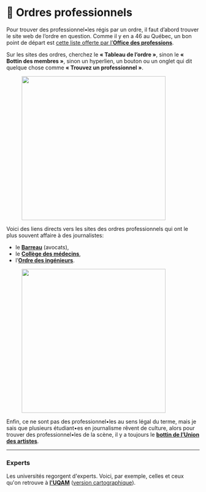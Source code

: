 # 💊 Ordres professionnels

Pour trouver des professionnel•les régis par un ordre, il faut d’abord trouver le site web de l’ordre en question. Comme il y en a 46 au Québec, un bon point de départ est [cette liste offerte par l’**Office des professions**](https://www.opq.gouv.qc.ca/ordres-professionnels/repertoires-des-membres/).

Sur les sites des ordres, cherchez le **« Tableau de l’ordre »**, sinon le **« Bottin des membres »**, sinon un hyperlien, un bouton ou un onglet qui dit quelque chose comme **« Trouvez un professionnel »**.

<figure><img src="https://www.barreau.qc.ca/dist/assets/logos/logo-black.svg" alt="" width="375"><figcaption></figcaption></figure>

Voici des liens directs vers les sites des ordres professionnels qui ont le plus souvent affaire à des journalistes:

* le [**Barreau**](https://www.barreau.qc.ca/fr/bottin-des-avocats) (avocats),
* le [**Collège des médecins**](http://cmq.org/bottin/index.aspx),
* l’[**Ordre des ingénieurs**](https://membres.oiq.qc.ca/OIQ/Public/Fr/Bottin/Recherche.aspx).

<figure><img src="https://bottin.uda.ca/assets/logo-uda-black.svg" alt="" width="375"><figcaption></figcaption></figure>

Enfin, ce ne sont pas des professionnel•les au sens légal du terme, mais je sais que plusieurs étudiant•es en journalisme rêvent de culture, alors pour trouver des professionnel•les de la scène, il y a toujours le [**bottin de l’Union des artistes**](https://bottin.uda.ca/).

***

### Experts

Les universités regorgent d'experts. Voici, par exemple, celles et ceux qu'on retrouve à [**l'UQAM**](https://professeurs.uqam.ca) ([version cartographique](https://expertises.uqam.ca/vis/capabilitymap)).
